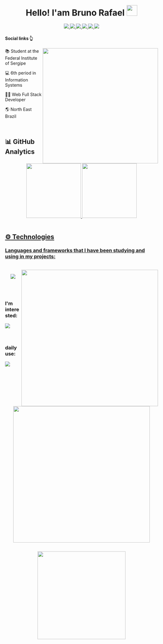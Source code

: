 <div align="center">
   <h1>
     Hello! I'am Bruno Rafael    
     <img src="https://media.giphy.com/media/hvRJCLFzcasrR4ia7z/giphy.gif" width="35px" height="35px">
   </h1>
</div>
 
<div align="center">
  <a href="https://twitter.com/DevBrunoRafael"> 
    <img src="https://img.shields.io/badge/Twitter-%231DA1F2.svg?style=for-the-badge&logo=Twitter&logoColor=white"/>
  </a>
  <a href="mailto:devbrunorafaell@gmail.com">
    <img src="https://img.shields.io/badge/Gmail-D14836?style=for-the-badge&logo=gmail&logoColor=white"/>
  </a>
  <a href="http://wa.me/5579998425258">
    <img src="https://img.shields.io/badge/WhatsApp-25D366?style=for-the-badge&logo=whatsapp&logoColor=white"/>
  </a>
  <a href="https://www.instagram.com/brunorafael_ns/">
    <img src="https://img.shields.io/badge/Instagram-E4405F?style=for-the-badge&logo=instagram&logoColor=white"/>
  </a>
  <a href="https://twitter.com/DevBrunoRafael">
    <img src="https://img.shields.io/badge/Telegram-2CA5E0?style=for-the-badge&logo=telegram&logoColor=white"/>
  </a>
  <a href="https://www.linkedin.com/in/bruno-rafael-955b9a234/">
    <img src="https://img.shields.io/badge/LinkedIn-0077B5?style=for-the-badge&logo=linkedin&logoColor=white"/>
  </a>
</div>


#### Social links :point_up_2:
<img src="https://github.com/mayankchaudhary26/Cool-Readme-ideas/blob/master/data/multi-screen.gif" min-width="380px" max-width="380px" width="380px" align="right">
 <div>
   <p>📚 Student at the Federal Institute of Sergipe</p>
   <p>💻 6th period in Information Systems</p> 
   <p>👨‍💻 Web Full Stack Developer</p>
   <p>🌎 North East Brazil </p>
 </div>
<br>

## :bar_chart: GitHub Analytics

<div align="center">
  <a href="https://github.com/BrunoRafael-01">
  <img height="180em" src="https://github-readme-stats.vercel.app/api?username=DevBrunoRafael&show_icons=true&theme=github_dark&include_all_commits=true&count_private=true">
  <img height="180em" src="https://github-readme-stats.vercel.app/api/top-langs/?username=DevBrunoRafael&layout=compact&langs_count=7&theme=github_dark">
</div><br>

  
##  :gear: Technologies
  
### Languages and frameworks that I have been studying and using in my projects:
<br>
 

<img src="https://raw.githubusercontent.com/MicaelliMedeiros/micaellimedeiros/master/image/computer-illustration.png" min-width="450px" max-width="450px" width="450px" align="right">
   
<p align="center">
  <a href="https://skillicons.dev">
    <img src="https://skillicons.dev/icons?i=postgres,mysql,mongodb,redis,hibernate,java,spring,bootstrap,html,css,js,express,nestjs,prisma,sass,styledcomponents,nodejs,ts,react,vite,tailwind,docker,heroku,jest&perline=5" />
  </a>
</p>
</br>
</br>

### I'm interested:
<p align="left">
  <a href="https://skillicons.dev">
    <img src="https://skillicons.dev/icons?i=aws,firebase,gitlab,githubactions,go,graphql,grafana,kafka,kubernetes,prometheus,redux,nextjs,jenkins" />
  </a>
</p></br>

### daily use:
<p align="left">
  <a href="https://skillicons.dev">
    <img src="https://skillicons.dev/icons?i=codepen,figma,git,idea,postman,vscode" />
  </a>
</p></br>

##

<div align="center">
    <img src="http://github-readme-streak-stats.herokuapp.com?user=DevBrunoRafael&theme=gotham&hide_border=true" width="450"/>
</div>

## 
<div align="center">
    <img height="290em" src="https://github-readme-activity-graph.cyclic.app/graph?username=DevBrunoRafael&theme=gotham&hide_border=true&radius=500">
</div>


